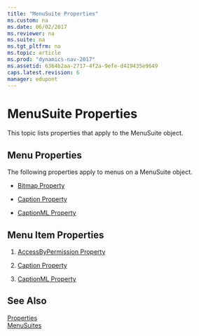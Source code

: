 ```yaml
---
title: "MenuSuite Properties"
ms.custom: na
ms.date: 06/02/2017
ms.reviewer: na
ms.suite: na
ms.tgt_pltfrm: na
ms.topic: article
ms.prod: "dynamics-nav-2017"
ms.assetid: 6364b2aa-2717-4f2a-9efe-d419435e9649
caps.latest.revision: 6
manager: edupont
---
```

# MenuSuite Properties
This topic lists properties that apply to the MenuSuite object.  

## Menu Properties  
 The following properties apply to menus on a MenuSuite object.  

-   [Bitmap Property](Bitmap-Property.md)  

-   [Caption Property](Caption-Property.md)  

-   [CaptionML Property](CaptionML-Property.md)  

## Menu Item Properties  

1.  [AccessByPermission Property](AccessByPermission-Property.md)  

2.  [Caption Property](Caption-Property.md)  

3.  [CaptionML Property](CaptionML-Property.md)  

## See Also  
 [Properties](Properties.md)   
 [MenuSuites](MenuSuites.md)
